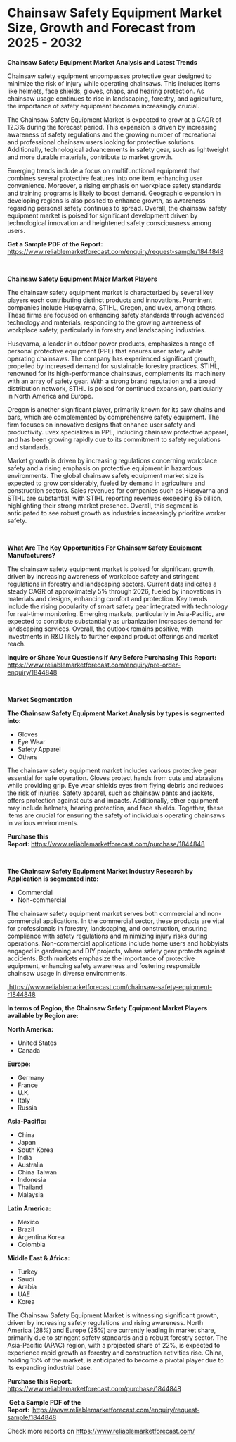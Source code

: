 <p><h1>Chainsaw Safety Equipment Market Size, Growth and Forecast from 2025 - 2032</h1></p><p><strong>Chainsaw Safety Equipment Market Analysis and Latest Trends</strong></p>
<p><p>Chainsaw safety equipment encompasses protective gear designed to minimize the risk of injury while operating chainsaws. This includes items like helmets, face shields, gloves, chaps, and hearing protection. As chainsaw usage continues to rise in landscaping, forestry, and agriculture, the importance of safety equipment becomes increasingly crucial.</p><p>The Chainsaw Safety Equipment Market is expected to grow at a CAGR of 12.3% during the forecast period. This expansion is driven by increasing awareness of safety regulations and the growing number of recreational and professional chainsaw users looking for protective solutions. Additionally, technological advancements in safety gear, such as lightweight and more durable materials, contribute to market growth. </p><p>Emerging trends include a focus on multifunctional equipment that combines several protective features into one item, enhancing user convenience. Moreover, a rising emphasis on workplace safety standards and training programs is likely to boost demand. Geographic expansion in developing regions is also posited to enhance growth, as awareness regarding personal safety continues to spread. Overall, the chainsaw safety equipment market is poised for significant development driven by technological innovation and heightened safety consciousness among users.</p></p>
<p><strong>Get a Sample PDF of the Report:&nbsp;</strong> <a href="https://www.reliablemarketforecast.com/enquiry/request-sample/1844848?utm_campaign=2307&utm_medium=2&utm_source=Github&utm_content=ia&utm_term=05042025&utm_id=chainsaw-safety-equipment">https://www.reliablemarketforecast.com/enquiry/request-sample/1844848</a></p>
<p>&nbsp;</p>
<p><strong>Chainsaw Safety Equipment Major Market Players</strong></p>
<p><p>The chainsaw safety equipment market is characterized by several key players each contributing distinct products and innovations. Prominent companies include Husqvarna, STIHL, Oregon, and uvex, among others. These firms are focused on enhancing safety standards through advanced technology and materials, responding to the growing awareness of workplace safety, particularly in forestry and landscaping industries.</p><p>Husqvarna, a leader in outdoor power products, emphasizes a range of personal protective equipment (PPE) that ensures user safety while operating chainsaws. The company has experienced significant growth, propelled by increased demand for sustainable forestry practices. STIHL, renowned for its high-performance chainsaws, complements its machinery with an array of safety gear. With a strong brand reputation and a broad distribution network, STIHL is poised for continued expansion, particularly in North America and Europe.</p><p>Oregon is another significant player, primarily known for its saw chains and bars, which are complemented by comprehensive safety equipment. The firm focuses on innovative designs that enhance user safety and productivity. uvex specializes in PPE, including chainsaw protective apparel, and has been growing rapidly due to its commitment to safety regulations and standards.</p><p>Market growth is driven by increasing regulations concerning workplace safety and a rising emphasis on protective equipment in hazardous environments. The global chainsaw safety equipment market size is expected to grow considerably, fueled by demand in agriculture and construction sectors. Sales revenues for companies such as Husqvarna and STIHL are substantial, with STIHL reporting revenues exceeding $5 billion, highlighting their strong market presence. Overall, this segment is anticipated to see robust growth as industries increasingly prioritize worker safety.</p></p>
<p>&nbsp;</p>
<p><strong>What Are The Key Opportunities For Chainsaw Safety Equipment Manufacturers?</strong></p>
<p><p>The chainsaw safety equipment market is poised for significant growth, driven by increasing awareness of workplace safety and stringent regulations in forestry and landscaping sectors. Current data indicates a steady CAGR of approximately 5% through 2026, fueled by innovations in materials and designs, enhancing comfort and protection. Key trends include the rising popularity of smart safety gear integrated with technology for real-time monitoring. Emerging markets, particularly in Asia-Pacific, are expected to contribute substantially as urbanization increases demand for landscaping services. Overall, the outlook remains positive, with investments in R&D likely to further expand product offerings and market reach.</p></p>
<p><strong>Inquire or Share Your Questions If Any Before Purchasing This Report:</strong> <a href="https://www.reliablemarketforecast.com/enquiry/pre-order-enquiry/1844848?utm_campaign=2307&utm_medium=2&utm_source=Github&utm_content=ia&utm_term=05042025&utm_id=chainsaw-safety-equipment">https://www.reliablemarketforecast.com/enquiry/pre-order-enquiry/1844848</a></p>
<p>&nbsp;</p>
<p><strong>Market Segmentation</strong></p>
<p><strong>The Chainsaw Safety Equipment Market Analysis by types is segmented into:</strong></p>
<p><ul><li>Gloves</li><li>Eye Wear</li><li>Safety Apparel</li><li>Others</li></ul></p>
<p><p>The chainsaw safety equipment market includes various protective gear essential for safe operation. Gloves protect hands from cuts and abrasions while providing grip. Eye wear shields eyes from flying debris and reduces the risk of injuries. Safety apparel, such as chainsaw pants and jackets, offers protection against cuts and impacts. Additionally, other equipment may include helmets, hearing protection, and face shields. Together, these items are crucial for ensuring the safety of individuals operating chainsaws in various environments.</p></p>
<p><strong>Purchase this Report:&nbsp;</strong><a href="https://www.reliablemarketforecast.com/purchase/1844848?utm_campaign=2307&utm_medium=2&utm_source=Github&utm_content=ia&utm_term=05042025&utm_id=chainsaw-safety-equipment">https://www.reliablemarketforecast.com/purchase/1844848</a></p>
<p>&nbsp;</p>
<p><strong>The Chainsaw Safety Equipment Market Industry Research by Application is segmented into:</strong></p>
<p><ul><li>Commercial</li><li>Non-commercial</li></ul></p>
<p><p>The chainsaw safety equipment market serves both commercial and non-commercial applications. In the commercial sector, these products are vital for professionals in forestry, landscaping, and construction, ensuring compliance with safety regulations and minimizing injury risks during operations. Non-commercial applications include home users and hobbyists engaged in gardening and DIY projects, where safety gear protects against accidents. Both markets emphasize the importance of protective equipment, enhancing safety awareness and fostering responsible chainsaw usage in diverse environments.</p></p>
<p><a href="https://www.reliablemarketforecast.com/chainsaw-safety-equipment-r1844848?utm_campaign=2307&utm_medium=2&utm_source=Github&utm_content=ia&utm_term=05042025&utm_id=chainsaw-safety-equipment">&nbsp;https://www.reliablemarketforecast.com/chainsaw-safety-equipment-r1844848</a></p>
<p><strong>In terms of Region, the Chainsaw Safety Equipment Market Players available by Region are:</strong></p>
<p>
    <p> <strong> North America: </strong>
        <ul>
            <li>United States</li>
            <li>Canada</li>
        </ul>
        </p> 
    <p> <strong> Europe: </strong>
        <ul>
            <li>Germany</li>
            <li>France</li>
            <li>U.K.</li>
            <li>Italy</li>
            <li>Russia</li>
        </ul>
        </p> 
    <p> <strong> Asia-Pacific: </strong>
        <ul>
            <li>China</li>
            <li>Japan</li>
            <li>South Korea</li>
            <li>India</li>
            <li>Australia</li>
            <li>China Taiwan</li>
            <li>Indonesia</li>
            <li>Thailand</li>
            <li>Malaysia</li>
        </ul>
        </p> 
    <p> <strong> Latin America: </strong>
        <ul>
            <li>Mexico</li>
            <li>Brazil</li>
            <li>Argentina Korea</li>
            <li>Colombia</li>
        </ul>
        </p> 
    <p> <strong> Middle East & Africa: </strong>
        <ul>
            <li>Turkey</li>
            <li>Saudi</li>
            <li>Arabia</li>
            <li>UAE</li>
            <li>Korea</li>
        </ul>
    </p>
    </p>
<p><p>The Chainsaw Safety Equipment Market is witnessing significant growth, driven by increasing safety regulations and rising awareness. North America (28%) and Europe (25%) are currently leading in market share, primarily due to stringent safety standards and a robust forestry sector. The Asia-Pacific (APAC) region, with a projected share of 22%, is expected to experience rapid growth as forestry and construction activities rise. China, holding 15% of the market, is anticipated to become a pivotal player due to its expanding industrial base.</p></p>
<p><strong>Purchase this Report: </strong><a href="https://www.reliablemarketforecast.com/purchase/1844848?utm_campaign=2307&utm_medium=2&utm_source=Github&utm_content=ia&utm_term=05042025&utm_id=chainsaw-safety-equipment">https://www.reliablemarketforecast.com/purchase/1844848</a></p>
<p>&nbsp;<strong>Get a Sample PDF of the Report:&nbsp;&nbsp;</strong><a href="https://www.reliablemarketforecast.com/enquiry/request-sample/1844848?utm_campaign=2307&utm_medium=2&utm_source=Github&utm_content=ia&utm_term=05042025&utm_id=chainsaw-safety-equipment">https://www.reliablemarketforecast.com/enquiry/request-sample/1844848</a></p>
<p><strong></strong></p>
<p>Check more reports on <a href="https://www.reliablemarketforecast.com/?utm_campaign=2307&utm_medium=2&utm_source=Github&utm_content=ia&utm_term=05042025&utm_id=chainsaw-safety-equipment">https://www.reliablemarketforecast.com/</a></p>